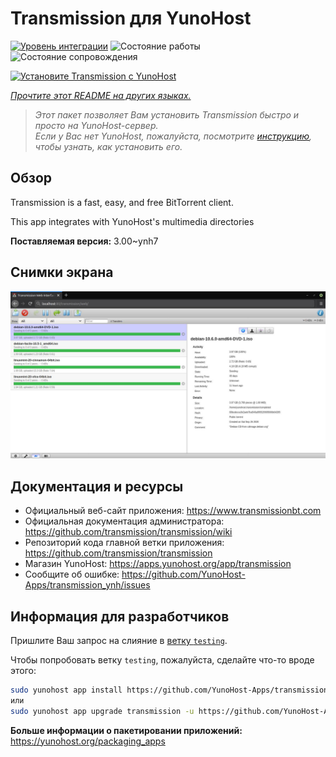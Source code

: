 <!--
Важно: этот README был автоматически сгенерирован <https://github.com/YunoHost/apps/tree/master/tools/readme_generator>
Он НЕ ДОЛЖЕН редактироваться вручную.
-->

# Transmission для YunoHost

[![Уровень интеграции](https://dash.yunohost.org/integration/transmission.svg)](https://ci-apps.yunohost.org/ci/apps/transmission/) ![Состояние работы](https://ci-apps.yunohost.org/ci/badges/transmission.status.svg) ![Состояние сопровождения](https://ci-apps.yunohost.org/ci/badges/transmission.maintain.svg)

[![Установите Transmission с YunoHost](https://install-app.yunohost.org/install-with-yunohost.svg)](https://install-app.yunohost.org/?app=transmission)

*[Прочтите этот README на других языках.](./ALL_README.md)*

> *Этот пакет позволяет Вам установить Transmission быстро и просто на YunoHost-сервер.*  
> *Если у Вас нет YunoHost, пожалуйста, посмотрите [инструкцию](https://yunohost.org/install), чтобы узнать, как установить его.*

## Обзор

Transmission is a fast, easy, and free BitTorrent client.

This app integrates with YunoHost's multimedia directories


**Поставляемая версия:** 3.00~ynh7

## Снимки экрана

![Снимок экрана Transmission](./doc/screenshots/transmission.jpg)

## Документация и ресурсы

- Официальный веб-сайт приложения: <https://www.transmissionbt.com>
- Официальная документация администратора: <https://github.com/transmission/transmission/wiki>
- Репозиторий кода главной ветки приложения: <https://github.com/transmission/transmission>
- Магазин YunoHost: <https://apps.yunohost.org/app/transmission>
- Сообщите об ошибке: <https://github.com/YunoHost-Apps/transmission_ynh/issues>

## Информация для разработчиков

Пришлите Ваш запрос на слияние в [ветку `testing`](https://github.com/YunoHost-Apps/transmission_ynh/tree/testing).

Чтобы попробовать ветку `testing`, пожалуйста, сделайте что-то вроде этого:

```bash
sudo yunohost app install https://github.com/YunoHost-Apps/transmission_ynh/tree/testing --debug
или
sudo yunohost app upgrade transmission -u https://github.com/YunoHost-Apps/transmission_ynh/tree/testing --debug
```

**Больше информации о пакетировании приложений:** <https://yunohost.org/packaging_apps>
